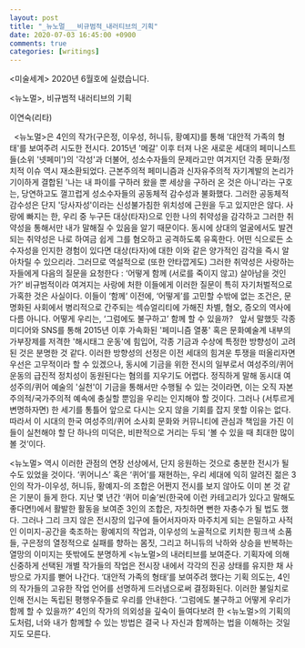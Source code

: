 ```yaml
---
layout: post
title: "_뉴노멀___비규범적_내러티브의_기획"
date: 2020-07-03 16:45:00 +0900
comments: true 
categories: [writings] 
---
```

<미술세계> 2020년 6월호에 실렸습니다.



<뉴노멀>, 비규범적 내러티브의 기획
 


이연숙(리타)

 
<뉴노멀>은 4인의 작가(구은정, 이우성, 허니듀, 황예지)를 통해 '대안적 가족의 형태'를 보여주려 시도한 전시다. 2015년 '메갈' 이후 터져 나온 새로운 세대의 페미니스트들(소위 '넷페미')의 '각성'과 더불어, 성소수자들의 문제라고만 여겨지던 각종 문화/정치적 이슈 역시 재소환되었다. 근본주의적 페미니즘과 신자유주의적 자기계발의 논리가 기이하게 결합된 '나는 내 파이를 구하러 왔을 뿐 세상을 구하러 온 것은 아니'라는 구호는, 당연하고도 껄끄럽게 성소수자들의 공동체적 감수성과 불화했다. 그러한 공동체적 감수성은 단지 '당사자성'이라는 신성불가침한 위치성에 근원을 두고 있지만은 않다. 사랑에 빠지는 한, 우리 중 누구든 대상(타자)으로 인한 나의 취약성을 감각하고 그러한 취약성을 통해서만 내가 말해질 수 있음을 알기 때문이다. 동시에 상대의 얼굴에서도 발견되는 취약성은 나로 하여금 쉽게 그를 혐오하고 공격하도록 유혹한다. 어떤 식으로든 소수자성을 인지한 경험이 있다면 대상(타자)에 대한 이와 같은 양가적인 감각을 즉시 알아차릴 수 있으리라. 그러므로 역설적으로 (또한 안타깝게도) 그러한 취약성은 사랑하는 자들에게 다음의 질문을 요청한다 : ‘어떻게 함께 (서로를 죽이지 않고) 살아남을 것인가?’ 비규범적이라 여겨지는 사랑에 처한 이들에게 이러한 질문이 특히 자기처벌적으로 가혹한 것은 사실이다. 이들이 ‘함께’ 이전에, ‘어떻게’를 고민할 수밖에 없는 조건은, 문명화된 사회에서 병리적으로 간주되는 섹슈얼리티에 가해진 차별, 혐오, 증오의 역사에 다름 아니다. 어떻게 우리는, ‘그럼에도 불구하고’ 함께 할 수 있을까?
 
앞서 말했듯 각종 미디어와 SNS를 통해 2015년 이후 가속화된 '페미니즘 열풍' 혹은 문화예술계 내부의 가부장제를 저격한 '해시태그 운동'에 힘입어, 각종 기금과 수상에 특정한 방향성이 고려된 것은 분명한 것 같다. 이러한 방향성의 선정은 이전 세대의 힘겨운 투쟁을 떠올리자면 우선은 고무적이라 할 수 있겠으나, 동시에 기금을 위한 전시의 일부로서 여성주의/퀴어 운동의 급진적 정치성이 동원된다는 혐의를 지우기도 어렵다. 정직하게 말해 동시대 여성주의/퀴어 예술의 '실천'이 기금을 통해서만 수행될 수 있는 것이라면, 이는 오직 자본주의적/국가주의적 예속에 충실할 뿐임을 우리는 인지해야 할 것이다. 그러나 (서투르게 변명하자면) 한 세기를 통틀어 앞으로 다시는 오지 않을 기회를 잡지 못할 이유는 없다. 따라서 이 시대의 한국 여성주의/퀴어 소사회 문화와 커뮤니티에 관심과 책임을 가진 이들이 실천해야 할 단 하나의 미덕은, 비판적으로 거리는 두되 ‘볼 수 있을 때 최대한 많이 볼 것’이다. 

<뉴노멀> 역시 이러한 관점의 연장 선상에서, 단지 응원하는 것으로 충분한 전시가 될 수도 있었을 것이다. ‘퀴어니스’ 혹은 ‘퀴어’를 재현하는, 우리 세대에 익히 알려진 젊은 3인의 작가-이우성, 허니듀, 황예지-의 조합은 어쩐지 전시를 보지 않아도 이미 본 것 같은 기분이 들게 한다. 지난 몇 년간 ‘퀴어 미술’씬(한국에 이런 카테고리가 있다고 말해도 좋다면!)에서 활발한 활동을 보여준 3인의 조합은, 자칫하면 뻔한 자충수가 될 법도 했다. 그러나 그리 크지 않은 전시장의 입구에 들어서자마자 마주치게 되는 은밀하고 사적인 이미지-공간을 축조하는 황예지의 작업과, 이우성의 노골적으로 키치한 핑크색 소품들, 구은정의 열정적으로 실패를 향하는 몸짓, 그리고 허니듀의 낙하와 상승을 반복하는 열망의 이미지는 뜻밖에도 분명하게 <뉴노멀>의 내러티브를 보여준다. 기획자에 의해 신중하게 선택된 개별 작가들의 작업은 전시장 내에서 각각의 진공 상태를 유지한 채 사방으로 가지를 뻗어 나간다. ‘대안적 가족의 형태’를 보여주려 했다는 기획 의도는, 4인의 작가들의 고유한 작업 언어를 선명하게 드러냄으로써 결정화된다. 이러한 불일치로 인해 전시는 독립된 평행우주들로 우리를 안내한다. ‘그럼에도 불구하고 어떻게 우리가 함께 할 수 있을까?’ 4인의 작가의 의외성을 깊숙이 들여다보려 한 <뉴노멀>의 기획의도처럼, 너와 내가 함께할 수 있는 방법은 결국 나 자신과 함께하는 법을 이해하는 것일지도 모른다.



